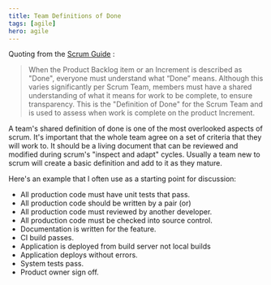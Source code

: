 ```yaml
---
title: Team Definitions of Done
tags: [agile]
hero: agile
---
```


Quoting from the [Scrum Guide](http://www.scrumguides.org/) :

> When the Product Backlog item or an Increment is described as "Done", everyone must
> understand what “Done” means. Although this varies significantly per Scrum Team, members
> must have a shared understanding of what it means for work to be complete, to ensure
> transparency. This is the "Definition of Done" for the Scrum Team and is used to assess when
> work is complete on the product Increment.

A team's shared definition of done is one of the most overlooked aspects of scrum. It's important
that the whole team agree on a set of criteria that they will work to. It should be a living
document that can be reviewed and modified during scrum's "inspect and adapt" cycles. Usually
a team new to scrum will create a basic definition and add to it as they mature.

Here's an example that I often use as a starting point for discussion:

- All production code must have unit tests that pass.
- All production code should be written by a pair (or)
- All production code must reviewed by another developer.
- All production code must be checked into source control.
- Documentation is written for the feature.
- CI build passes.
- Application is deployed from build server not local builds
- Application deploys without errors.
- System tests pass.
- Product owner sign off.
